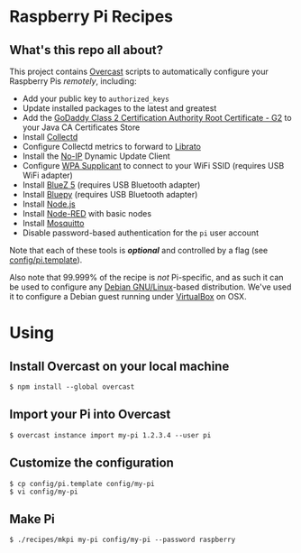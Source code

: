 Raspberry Pi Recipes
====================

## What's this repo all about?

This project contains [Overcast](http://andrewchilds.github.io/overcast/) scripts to automatically configure your Raspberry Pis _remotely_, including:

- Add your public key to `authorized_keys`
- Update installed packages to the latest and greatest
- Add the [GoDaddy Class 2 Certification Authority Root Certificate - G2](https://certs.godaddy.com/repository) to your Java CA Certificates Store
- Install [Collectd](https://collectd.org/)
- Configure Collectd metrics to forward to [Librato](https://www.librato.com/)
- Install the [No-IP](http://www.noip.com/) Dynamic Update Client
- Configure [WPA Supplicant](http://w1.fi/wpa_supplicant/) to connect to your WiFi SSID (requires USB WiFi adapter)
- Install [BlueZ 5](http://www.bluez.org/) (requires USB Bluetooth adapter)
- Install [Bluepy](https://github.com/IanHarvey/bluepy) (requires USB Bluetooth adapter)
- Install [Node.js](http://nodejs.org/)
- Install [Node-RED](http://nodered.org/) with basic nodes
- Install [Mosquitto](http://mosquitto.org/)
- Disable password-based authentication for the `pi` user account

Note that each of these tools is _**optional**_ and controlled by a flag (see [config/pi.template](https://github.com/garnold/raspberry-pi-recipes/blob/master/config/pi.template)).  

Also note that 99.999% of the recipe is _not_ Pi-specific, and as such it can be used to configure any [Debian GNU/Linux](https://www.debian.org/)-based distribution.  We've used it to configure a Debian guest running under [VirtualBox](https://www.virtualbox.org/) on OSX.

# Using

<!-- ## Configure your Pi

    $ sudo raspi-config

- Set time zone
- Set hostname
- Enable SSH -->

## Install Overcast on your local machine

    $ npm install --global overcast

## Import your Pi into Overcast

    $ overcast instance import my-pi 1.2.3.4 --user pi

## Customize the configuration

    $ cp config/pi.template config/my-pi
    $ vi config/my-pi

## Make Pi

    $ ./recipes/mkpi my-pi config/my-pi --password raspberry
